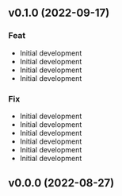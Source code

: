 ## v0.1.0 (2022-09-17)

### Feat

- Initial development
- Initial development
- Initial development
- Initial development

### Fix

- Initial development
- Initial development
- Initial development
- Initial development
- Initial development
- Initial development

## v0.0.0 (2022-08-27)

